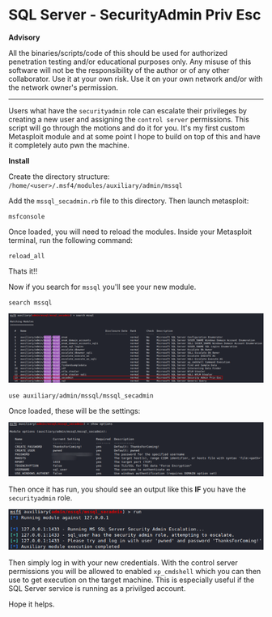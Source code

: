 # SQL Server - SecurityAdmin Priv Esc

**Advisory**

All the binaries/scripts/code of this should be used for authorized penetration testing and/or educational purposes only. Any misuse of this software will not be the responsibility of the author or of any other collaborator. Use it at your own risk. Use it on your own network and/or with the network owner's permission.
* * *

Users what have the `securityadmin` role can escalate their privileges by creating a new user and assigning the `control server` permissions. This script will go through the motions and do it for you. It's my first custom Metasploit module and at some point I hope to build on top of this and have it completely auto pwn the machine.

**Install**

Create the directory structure:
`/home/<user>/.msf4/modules/auxiliary/admin/mssql`

Add the `mssql_secadmin.rb` file to this directory. Then launch metasploit:
```
msfconsole
```
Once loaded, you will need to reload the modules. Inside your Metasploit terminal, run the following command:
```
reload_all
```
Thats it!!

Now if you search for `mssql` you'll see your new module.
```
search mssql
```
![](/search.png)

```
use auxiliary/admin/mssql/mssql_secadmin
```
Once loaded, these will be the settings:

![](/settings.png)

Then once it has run, you should see an output like this **IF** you have the `securityadmin` role.

![](/run.png)

Then simply log in with your new credentials. With the control server permissions you will be allowed to enabled `xp_cmdshell` which you can then use to get execution on the target machine. This is especially useful if the SQL Server service is running as a privilged account.

Hope it helps.
